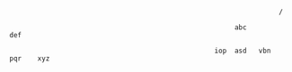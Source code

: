                                                                        /
                       
                                                            abc                  def
                            
                                                       iop  asd   vbn         pqr    xyz
